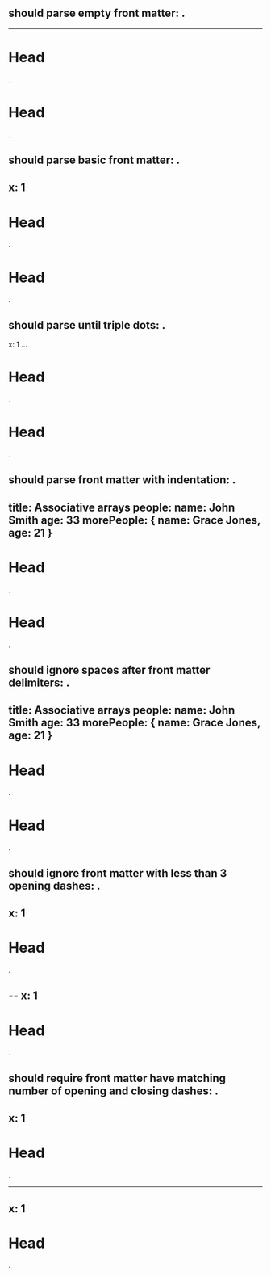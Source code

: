 
should parse empty front matter:
.
---
---
# Head
.

<h1>Head</h1>
.


should parse basic front matter:
.
---
x: 1
---
# Head
.

<h1>Head</h1>
.

should parse until triple dots:
.
---
x: 1
...
# Head
.

<h1>Head</h1>
.

should parse front matter with indentation:
.
---
title: Associative arrays
people:
    name: John Smith
    age: 33
morePeople: { name: Grace Jones, age: 21 }
---
# Head
.

<h1>Head</h1>
.

should ignore spaces after front matter delimiters:
.
---   
title: Associative arrays
people:
    name: John Smith
    age: 33
morePeople: { name: Grace Jones, age: 21 }
---   
# Head
.

<h1>Head</h1>
.

should ignore front matter with less than 3 opening dashes:
.
--
x: 1
--
# Head
.
<h2>--
x: 1</h2>
<h1>Head</h1>
.

should require front matter have matching number of opening and closing dashes:
.
----
x: 1
---
# Head
.
<hr>
<h2>x: 1</h2>
<h1>Head</h1>
.
